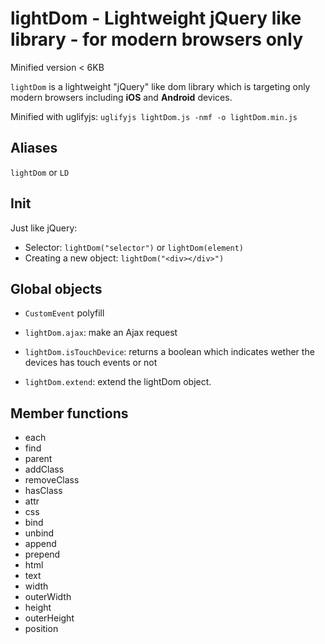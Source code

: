 lightDom - Lightweight jQuery like library - for modern browsers only
====

Minified version < 6KB

`lightDom` is a lightweight "jQuery" like dom library which is targeting only modern browsers including __iOS__  and __Android__ devices.


Minified with uglifyjs: `uglifyjs lightDom.js -nmf -o lightDom.min.js`


## Aliases

`lightDom` or `LD`

## Init

Just like jQuery:
 * Selector: `lightDom("selector")` or `lightDom(element)`
 * Creating a new object: `lightDom("<div></div>")`

## Global objects

* `CustomEvent` polyfill

* `lightDom.ajax`: make an Ajax request
* `lightDom.isTouchDevice`: returns a boolean which indicates wether the devices has touch events or not
* `lightDom.extend`: extend the lightDom object.

## Member functions

* each
* find
* parent
* addClass
* removeClass
* hasClass
* attr
* css
* bind
* unbind
* append
* prepend
* html
* text
* width
* outerWidth
* height
* outerHeight
* position
